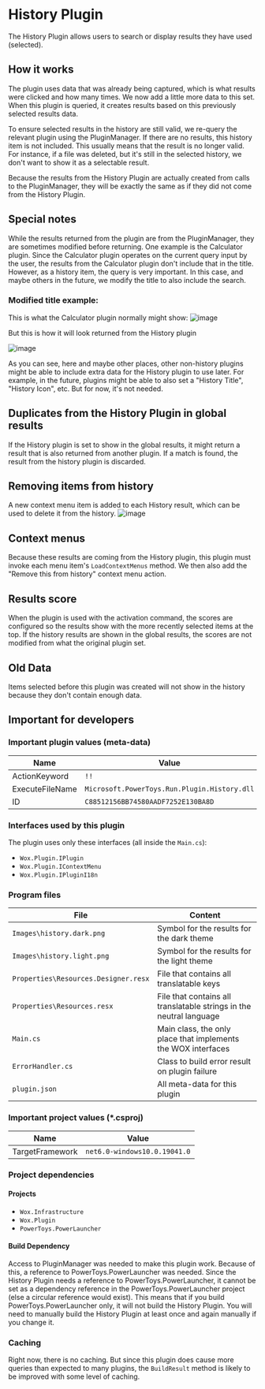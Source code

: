 # History Plugin

The History Plugin allows users to search or display results they have used (selected).

## How it works
The plugin uses data that was already being captured, which is what results were clicked and how many times. We now add a little more data to this set.
When this plugin is queried, it creates results based on this previously selected results data.

To ensure selected results in the history are still valid, we re-query the relevant plugin using the PluginManager. If there are no results,
this history item is not included. This usually means that the result is no longer valid. For instance, if a file was deleted, but it's still in the selected history,
we don't want to show it as a selectable result.

Because the results from the History Plugin are actually created from calls to the PluginManager, they will be exactly the same as if they did not come from the History Plugin.

## Special notes
While the results returned from the plugin are from the PluginManager, they are sometimes modified before returning. One example is the Calculator plugin.
Since the Calculator plugin operates on the current query input by the user, the results from the Calculator plugin don't include that in the title. However, as a history item,
the query is very important. In this case, and maybe others in the future, we modify the title to also include the search.

### Modified title example:

This is what the Calculator plugin normally might show:
![image](https://user-images.githubusercontent.com/4396667/184661303-4f8cf0da-2956-46b9-bdc1-ed879cd0b7cc.png)

But this is how it will look returned from the History plugin

![image](https://user-images.githubusercontent.com/4396667/184661450-9ec3c416-66df-40c8-b004-da8b0cebc5c5.png)

As you can see, here and maybe other places, other non-history plugins might be able to include extra data for the History plugin to use later.
For example, in the future, plugins might be able to also set a "History Title", "History Icon", etc. But for now, it's not needed.


## Duplicates from the History Plugin in global results
If the History plugin is set to show in the global results, it might return a result that is also returned from another plugin. If a match is found,
the result from the history plugin is discarded.

## Removing items from history
A new context menu item is added to each History result, which can be used to delete it from the history.
![image](https://user-images.githubusercontent.com/4396667/184656195-6d9f1a49-652c-4027-a424-535e9fb1f2a8.png)

## Context menus
Because these results are coming from the History plugin, this plugin must invoke each menu item's `LoadContextMenus` method.
We then also add the "Remove this from history" context menu action.

## Results score
When the plugin is used with the activation command, the scores are configured so the results show with the more recently selected items at the top.
If the history results are shown in the global results, the scores are not modified from what the original plugin set.

## Old Data
Items selected before this plugin was created will not show in the history because they don't contain enough data.

## Important for developers

### Important plugin values (meta-data)

| Name            | Value                                                |
| --------------- | ---------------------------------------------------- |
| ActionKeyword   | `!!`                                                  |
| ExecuteFileName | `Microsoft.PowerToys.Run.Plugin.History.dll` |
| ID              | `C88512156BB74580AADF7252E130BA8D`                   |

### Interfaces used by this plugin

The plugin uses only these interfaces (all inside the `Main.cs`):

* `Wox.Plugin.IPlugin`
* `Wox.Plugin.IContextMenu`
* `Wox.Plugin.IPluginI18n`

### Program files

| File                                  | Content                                                                 |
| ------------------------------------- | ----------------------------------------------------------------------- |
| `Images\history.dark.png`             | Symbol for the results for the dark theme                               |
| `Images\history.light.png`            | Symbol for the results for the light theme                              |
| `Properties\Resources.Designer.resx`  | File that contains all translatable keys                                 |
| `Properties\Resources.resx`           | File that contains all translatable strings in the neutral language      |
| `Main.cs`                             | Main class, the only place that implements the WOX interfaces            |
| `ErrorHandler.cs`                     | Class to build error result on plugin failure                           |
| `plugin.json`                         | All meta-data for this plugin                                           |

### Important project values (*.csproj)

| Name            | Value                                             |
| --------------- | ------------------------------------------------- |
| TargetFramework | `net6.0-windows10.0.19041.0`                      |

### Project dependencies

#### Projects

* `Wox.Infrastructure`
* `Wox.Plugin`
* `PowerToys.PowerLauncher`


#### Build Dependency
Access to PluginManager was needed to make this plugin work. Because of this, a reference to PowerToys.PowerLauncher was needed.
Since the History Plugin needs a reference to PowerToys.PowerLauncher, it cannot be set as a dependency reference in the PowerToys.PowerLauncher project (else a circular reference would exist).
This means that if you build PowerToys.PowerLauncher only, it will not build the History Plugin. You will need to manually build the History Plugin at least once and again manually if you change it.

### Caching
Right now, there is no caching. But since this plugin does cause more queries than expected to many plugins, the `BuildResult` method is likely to be improved with some level of caching.
